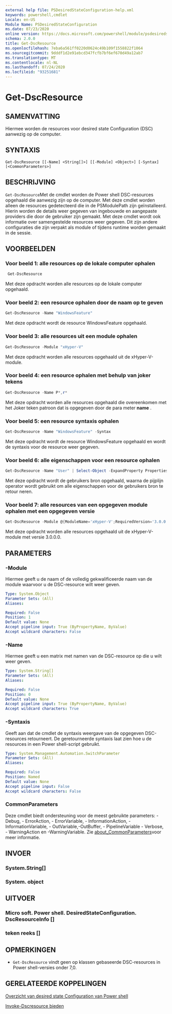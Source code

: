 ```yaml
---
external help file: PSDesiredStateConfiguration-help.xml
keywords: powershell,cmdlet
Locale: en-US
Module Name: PSDesiredStateConfiguration
ms.date: 07/23/2020
online version: https://docs.microsoft.com/powershell/module/psdesiredstateconfiguration/get-dscresource?view=powershell-6&WT.mc_id=ps-gethelp
schema: 2.0.0
title: Get-DscResource
ms.openlocfilehash: 7eba6a561ff0220d0624c49b109f1558822f1064
ms.sourcegitcommit: 9dddf1d2e91ebcd347fcfb7bf6ef670d49a12ab7
ms.translationtype: MT
ms.contentlocale: nl-NL
ms.lasthandoff: 07/24/2020
ms.locfileid: "93251681"
---
```

# Get-DscResource

## SAMENVATTING
Hiermee worden de resources voor desired state Configuration (DSC) aanwezig op de computer.

## SYNTAXIS

```
Get-DscResource [[-Name] <String[]>] [[-Module] <Object>] [-Syntax] [<CommonParameters>]
```

## BESCHRIJVING

`Get-DscResource`Met de cmdlet worden de Power shell DSC-resources opgehaald die aanwezig zijn op de computer. Met deze cmdlet worden alleen de resources gedetecteerd die in de PSModulePath zijn geïnstalleerd. Hierin worden de details weer gegeven van ingebouwde en aangepaste providers die door de gebruiker zijn gemaakt. Met deze cmdlet wordt ook informatie over samengestelde resources weer gegeven. Dit zijn andere configuraties die zijn verpakt als module of tijdens runtime worden gemaakt in de sessie.

## VOORBEELDEN

### Voor beeld 1: alle resources op de lokale computer ophalen

```powershell
 Get-DscResource
```

Met deze opdracht worden alle resources op de lokale computer opgehaald.

### Voor beeld 2: een resource ophalen door de naam op te geven

```powershell
Get-DscResource -Name "WindowsFeature"
```

Met deze opdracht wordt de resource WindowsFeature opgehaald.

### Voor beeld 3: alle resources uit een module ophalen

```powershell
Get-DscResource -Module "xHyper-V"
```

Met deze opdracht worden alle resources opgehaald uit de xHyper-V-module.

### Voor beeld 4: een resource ophalen met behulp van joker tekens

```powershell
Get-DscResource -Name P*,r*
```

Met deze opdracht worden alle resources opgehaald die overeenkomen met het Joker teken patroon dat is opgegeven door de para meter **name** .

### Voor beeld 5: een resource syntaxis ophalen

```powershell
Get-DscResource -Name "WindowsFeature" -Syntax
```

Met deze opdracht wordt de resource WindowsFeature opgehaald en wordt de syntaxis voor de resource weer gegeven.

### Voor beeld 6: alle eigenschappen voor een resource ophalen

```powershell
Get-DscResource -Name "User" | Select-Object -ExpandProperty Properties
```

Met deze opdracht wordt de gebruikers bron opgehaald, waarna de pijplijn operator wordt gebruikt om alle eigenschappen voor de gebruikers bron te retour neren.

### Voor beeld 7: alle resources van een opgegeven module ophalen met een opgegeven versie

```powershell
Get-DscResource -Module @{ModuleName='xHyper-V';RequiredVersion='3.0.0.0'}
```

Met deze opdracht worden alle resources opgehaald uit de xHyper-V-module met versie 3.0.0.0.

## PARAMETERS

### -Module

Hiermee geeft u de naam of de volledig gekwalificeerde naam van de module waarvoor u de DSC-resource wilt weer geven.

```yaml
Type: System.Object
Parameter Sets: (All)
Aliases:

Required: False
Position: 1
Default value: None
Accept pipeline input: True (ByPropertyName, ByValue)
Accept wildcard characters: False
```

### -Name

Hiermee geeft u een matrix met namen van de DSC-resource op die u wilt weer geven.

```yaml
Type: System.String[]
Parameter Sets: (All)
Aliases:

Required: False
Position: 0
Default value: None
Accept pipeline input: True (ByPropertyName, ByValue)
Accept wildcard characters: True
```

### -Syntaxis

Geeft aan dat de cmdlet de syntaxis weergave van de opgegeven DSC-resources retourneert. De geretourneerde syntaxis laat zien hoe u de resources in een Power shell-script gebruikt.

```yaml
Type: System.Management.Automation.SwitchParameter
Parameter Sets: (All)
Aliases:

Required: False
Position: Named
Default value: None
Accept pipeline input: False
Accept wildcard characters: False
```

### CommonParameters

Deze cmdlet biedt ondersteuning voor de meest gebruikte parameters: -Debug, - ErrorAction, - ErrorVariable, - InformationAction, -InformationVariable, - OutVariable,-OutBuffer, - PipelineVariable - Verbose, - WarningAction en -WarningVariable. Zie [about_CommonParameters](https://go.microsoft.com/fwlink/?LinkID=113216)voor meer informatie.

## INVOER

### System.String[]

### System. object

## UITVOER

### Micro soft. Power shell. DesiredStateConfiguration. DscResourceInfo []

### teken reeks []

## OPMERKINGEN

- `Get-DscResource` vindt geen op klassen gebaseerde DSC-resources in Power shell-versies onder 7,0.

## GERELATEERDE KOPPELINGEN

[Overzicht van desired state Configuration van Power shell](/powershell/scripting/dsc/overview/overview)

[Invoke-Dscresource bieden](/powershell/module/PSDesiredStateConfiguration/Invoke-DscResource)
